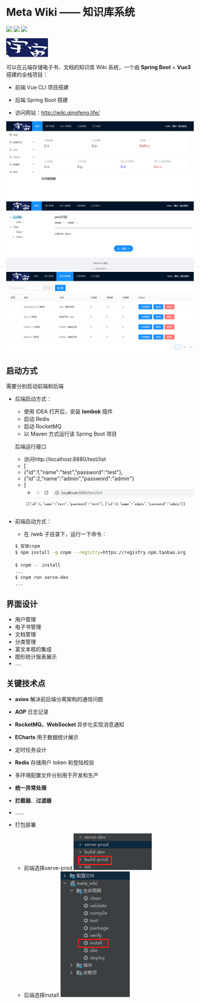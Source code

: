 # Meta Wiki —— 知识库系统
![](https://img.shields.io/badge/license-MIT-000000.svg) ![](https://img.shields.io/badge/language-Java-orange.svg) ![](https://img.shields.io/badge/language-TypeScript-green.svg)

![Image](web/src/assets/meta-wiki.png)

可以在云端存储电子书、文档的知识库 Wiki 系统，一个由 **Spring Boot** + **Vue3** 搭建的全栈项目：

+ 前端 Vue CLI  项目搭建
+ 后端 Spring Boot 搭建

+ 访问网站：http://wiki.qingfeng.life/

![Image](web/src/assets/wiki1.png)
![Image](web/src/assets/wiki2.png)
![Image](web/src/assets/wiki3.png)

## 启动方式

需要分别启动前端和后端

+ 后端启动方式：

  + 使用 IDEA 打开后，安装 **lombok** 插件
  + 启动 Redis
  + 启动 RocketMQ
  + 以 Maven 方式运行该 Spring Boot 项目

  后端运行接口
  + 访问http://localhost:8880/test/list
  + [
  +  {"id":1,"name":"test","password":"test"},
  +  {"id":2,"name":"admin","password":"admin"}
  + ]
![Image](web/src/assets/api_test.png)

+ 前端启动方式：

  + 在 /web 子目录下，运行一下命令：

  ```bash
  $ 安装cnpm
  $ npm install -g cnpm --registry=https://registry.npm.taobao.org
  
  $ cnpm -- install
  ...
  $ cnpm run serve-dev
  ...

  ```

## 界面设计


+ 用户管理
+ 电子书管理
+ 文档管理
+ 分类管理
+ 富文本框的集成
+ 图形统计报表展示
+ ....

## 关键技术点

+ **axios** 解决前后端分离架构的通信问题
+ **AOP** 日志记录
+ **RocketMQ、WebSocket** 异步化实现消息通知
+ **ECharts** 用于数据统计展示
+ 定时任务设计
+ **Redis** 存储用户 token 和登陆校验
+ 多环境配置文件分别用于开发和生产
+ **统一异常处理**
+ **拦截器**、**过滤器**
+ ......


+ 打包部署

  + 前端选择serve-prod
![Image](web/src/assets/vue-build.png)
  + 后端选择install
![Image](web/src/assets/java-jar.png)
  
